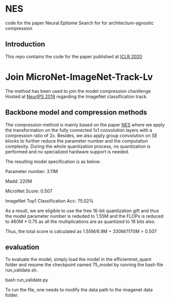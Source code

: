 # NES
code for the paper Neural Epitome Search for for architecture-agnostic compression

## Introduction
This repo contains the code for the paper published at [ICLR 2020](https://openreview.net/forum?id=HyxjOyrKvr)

# Join MicroNet-ImageNet-Track-Lv
The method has been used to join the model compression chanllenge Hosted at [NeurIPS 2019](https://micronet-challenge.github.io/scoring_and_submission.html) regarding the ImageNet classification track.

## Backbone model and compression methods
The compression method is mainly based on the paper [NES](https://openreview.net/forum?id=HyxjOyrKvr) where we apply the transformation on the fully connected 1x1 convolution layers with a compression ratio of 2x. Besides, we also apply group convolution on SE blocks to further reduce the parameter number and the computation complexity. During the whole quantization process, no quantization is performed and no specialized hardware support is needed.

The resulting model specification is as below:

Parameter number: 3.11M

Madd: 220M

MicroNet Score: 0.507

ImageNet Top1 Classification Acc: 75.02%

As a result, we are eligible to use the free 16-bit quantization gift and thus the model parameter number is reduded to 1.55M and the FLOPs is reduced to 460M * 0.75 as all the multiplications are as quantized to 16 bits also.

Thus, the total score is calculated as 1.55M/6.9M + 330M/1170M = 0.507

## evaluation
To evaluate the model, simply load the model in the efficientnet_quant folder and resume the checkpoint named 75_model by running the bash file run_validate.sh.

bash run_validate.py

To run the file, one needs to modify the data path to the imagenet data folder.
